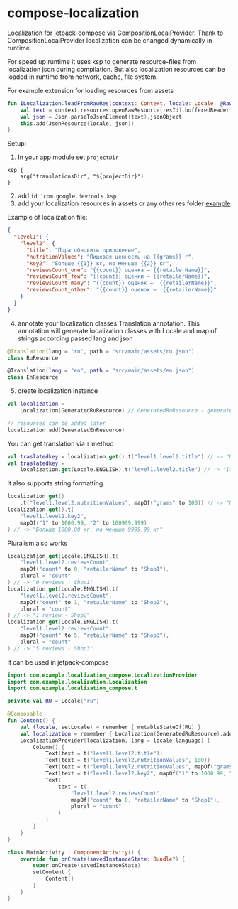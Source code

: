 # compose-localization

Localization for jetpack-compose via CompositionLocalProvider. Thank to CompositionLocalProvider
localization can be changed dynamically in runtime.

For speed up runtime it uses ksp to generate resource-files from localization json during
compilation. But also localization resources can be loaded in runtime from network, cache, file
system.

For example extension for loading resources from assets

```kotlin
fun ILocalization.loadFromRawRes(context: Context, locale: Locale, @RawRes resId: Int) {
    val text = context.resources.openRawResource(resId).bufferedReader().use { it.readText() }
    val json = Json.parseToJsonElement(text).jsonObject
    this.add(JsonResource(locale, json))
}
```

Setup:

1. In your app module set `projectDir`

```
ksp {
    arg("translationsDir", "${projectDir}")
}
```

2. add `id 'com.google.devtools.ksp'`
3. add your localization resources in assets or any other res
   folder [example](https://github.com/Augustach/compose-localization/blob/master/app/src/main/assets/ru.json)

Example of localization file:

```json
{
  "level1": {
    "level2": {
      "title": "Пора обновить приложение",
      "nutritionValues": "Пищевая ценность на {{grams}} г",
      "key2": "Больше {{1}} кг, но меньше {{2}} кг",
      "reviewsCount_one": "{{count}} оценка — {{retailerName}}",
      "reviewsCount_few": "{{count}} оценки — {{retailerName}}",
      "reviewsCount_many": "{{count}} оценок —  {{retailerName}}",
      "reviewsCount_other": "{{count}} оценок —  {{retailerName}}"
    }
  }
}
```

4. annotate your localization classes Translation annotation. This annotation will generate
   localization classes with Locale and map of strings according passed lang and json

```kotlin
@Translation(lang = "ru", path = "src/main/assets/ru.json")
class RuResource

@Translation(lang = "en", path = "src/main/assets/en.json")
class EnResource
```

5. create localization instance

```kotlin
val localization =
    Localization(GeneratedRuResource) // GeneratedRuResource - generated class by @Translation

// resources can be added later
localization.add(GeneratedEnResource)
```

You can get translation via `t` method

```kotlin
val traslatedkey = localization.get().t("level1.level2.title") // -> "Пора обновить приложение"
val traslatedkey =
    localization.get(Locale.ENGLISH).t("level1.level2.title") // -> "It is time to update the app"
```

It also supports string formatting

```kotlin
localization.get()
    .t("level1.level2.nutritionValues", mapOf("grams" to 100)) // -> "Пищевая ценность на 100 г"
localization.get().t(
    "level1.level2.key2",
    mapOf("1" to 1000.99, "2" to 100999.999)
) // -> "Больше 1000,00 кг, но меньше 9999,99 кг"
```

Pluralism also works

```kotlin
localization.get(Locale.ENGLISH).t(
    "level1.level2.reviewsCount",
    mapOf("count" to 0, "retailerName" to "Shop1"),
    plural = "count"
) // -> "0 reviews - Shop1"
localization.get(Locale.ENGLISH).t(
    "level1.level2.reviewsCount",
    mapOf("count" to 1, "retailerName" to "Shop2"),
    plural = "count"
) // -> "1 review - Shop2"
localization.get(Locale.ENGLISH).t(
    "level1.level2.reviewsCount",
    mapOf("count" to 5, "retailerName" to "Shop3"),
    plural = "count"
) // -> "5 reviews - Shop3"
```

It can be used in jetpack-compose

```kotlin
import com.example.localization_compose.LocalizationProvider
import com.example.localization.Localization
import com.example.localization_compose.t

private val RU = Locale("ru")

@Composable
fun Content() {
    val (locale, setLocale) = remember { mutableStateOf(RU) }
    val localization = remember { Localization(GeneratedRuResource).add(GeneratedEnResource) }
    LocalizationProvider(localization, lang = locale.language) {
        Column() {
            Text(text = t("level1.level2.title"))
            Text(text = t("level1.level2.nutritionValues", 100)) 
            Text(text = t("level1.level2.nutritionValues", mapOf("grams" to 100)))
            Text(text = t("level1.level2.key2", mapOf("1" to 1000.99, "2" to 100999.999)))
            Text(
                text = t(
                    "level1.level2.reviewsCount",
                    mapOf("count" to 0, "retailerName" to "Shop1"),
                    plural = "count"
                )
            )
        }
    }
}

class MainActivity : ComponentActivity() {
    override fun onCreate(savedInstanceState: Bundle?) {
        super.onCreate(savedInstanceState)
        setContent {
            Content()
        }
    }
}
```

